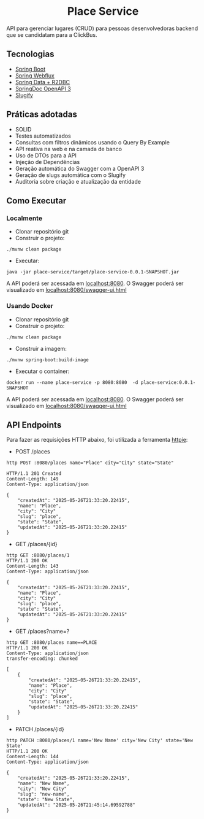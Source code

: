<h1 align="center">
  Place Service
</h1>

API para gerenciar lugares (CRUD) para pessoas desenvolvedoras backend que se candidatam para a ClickBus.

## Tecnologias

- [Spring Boot](https://spring.io/projects/spring-boot)
- [Spring Webflux](https://docs.spring.io/spring-framework/reference/web/webflux.html)
- [Spring Data + R2DBC](https://docs.spring.io/spring-framework/reference/data-access/r2dbc.html)
- [SpringDoc OpenAPI 3](https://springdoc.org/v2/#spring-webflux-support)
- [Slugify](https://github.com/slugify/slugify)

## Práticas adotadas

- SOLID
- Testes automatizados
- Consultas com filtros dinâmicos usando o Query By Example
- API reativa na web e na camada de banco
- Uso de DTOs para a API
- Injeção de Dependências
- Geração automática do Swagger com a OpenAPI 3
- Geração de slugs automática com o Slugify
- Auditoria sobre criação e atualização da entidade

## Como Executar

### Localmente
- Clonar repositório git
- Construir o projeto:
```
./mvnw clean package
```
- Executar:
```
java -jar place-service/target/place-service-0.0.1-SNAPSHOT.jar
```

A API poderá ser acessada em [localhost:8080](http://localhost:8080).
O Swagger poderá ser visualizado em [localhost:8080/swagger-ui.html](http://localhost:8080/swagger-ui.html)

### Usando Docker

- Clonar repositório git
- Construir o projeto:
```
./mvnw clean package
```
- Construir a imagem:
```
./mvnw spring-boot:build-image
```
- Executar o container:
```
docker run --name place-service -p 8080:8080  -d place-service:0.0.1-SNAPSHOT
```

A API poderá ser acessada em [localhost:8080](http://localhost:8080).
O Swagger poderá ser visualizado em [localhost:8080/swagger-ui.html](http://localhost:8080/swagger-ui.html)

## API Endpoints

Para fazer as requisições HTTP abaixo, foi utilizada a ferramenta [httpie](https://httpie.io):

- POST /places
```
http POST :8080/places name="Place" city="City" state="State"

HTTP/1.1 201 Created
Content-Length: 149
Content-Type: application/json

{
    "createdAt": "2025-05-26T21:33:20.22415",
    "name": "Place",
    "city": "City"
    "slug": "place",
    "state": "State",
    "updatedAt": "2025-05-26T21:33:20.22415"
}
```

- GET /places/{id}
```
http GET :8080/places/1
HTTP/1.1 200 OK
Content-Length: 143
Content-Type: application/json

{
    "createdAt": "2025-05-26T21:33:20.22415",
    "name": "Place",
    "city": "City"
    "slug": "place",
    "state": "State",
    "updatedAt": "2025-05-26T21:33:20.22415"
} 
```

- GET /places?name=?
```
http GET :8080/places name==PLACE
HTTP/1.1 200 OK
Content-Type: application/json
transfer-encoding: chunked

[
    {
        "createdAt": "2025-05-26T21:33:20.22415",
        "name": "Place",
        "city": "City"
        "slug": "place",
        "state": "State",
        "updatedAt": "2025-05-26T21:33:20.22415"
    }
]
```

- PATCH /places/{id}
```
http PATCH :8080/places/1 name='New Name' city='New City' state='New State'
HTTP/1.1 200 OK
Content-Length: 144
Content-Type: application/json

{
    "createdAt": "2025-05-26T21:33:20.22415",
    "name": "New Name",
    "city": "New City"
    "slug": "new-name",
    "state": "New State",
    "updatedAt": "2025-05-26T21:45:14.69592788"
}
```